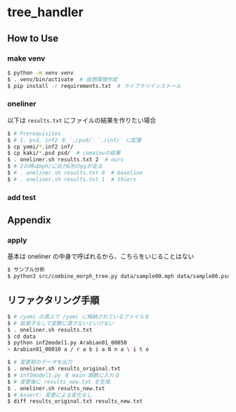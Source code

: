 # tree_handler


## How to Use

### make venv


```sh
$ python -m venv venv 
$ . venv/bin/activate  # 仮想環境作成
$ pip install -r requirements.txt  # ライブラリインストール
```

### oneliner

以下は `results.txt` にファイルの結果を作りたい場合

```sh
$ # Prerequisites
$ # 1. psd, inf2 を `./psd/` `./inf/` に配置
$ cp yomi/*.inf2 inf/
$ cp kaki/*.psd psd/  # comainuの結果
$ . oneliner.sh results.txt 2  # ours
$ # 2の時はmph/に出力&別のpyが走る
$ # . oneliner.sh results.txt 0  # baseline
$ # . oneliner.sh results.txt 1  # thiers
```

### add test

## Appendix

### apply

基本は oneliner の中身で呼ばれるから、こちらをいじることはない

```sh
$ サンプル分析
$ python3 src/combine_morph_tree.py data/sample00.mph data/sample00.psd
```

## リファクタリング手順

```sh
$ # /yomi の真上で /yomi に格納されているファイルを
$ # 拡張子なしで変数に渡さないといけない
$ . oneliner.sh results.txt
$ cd data
$ python inf2model1.py Arabian01_00050
> Arabian01_00010 a / r a b i a N n a \ i t o
```


```sh
$ # 変更前のデータを出力
$ . oneliner.sh results_original.txt
$ # inf2model1.py を main 関数に入れる
$ # 変更後に results_new.txt を生成
$ . oneliner.sh results_new.txt
$ # Assert: 変更による変化なし
$ diff results_original.txt results_new.txt 
```
